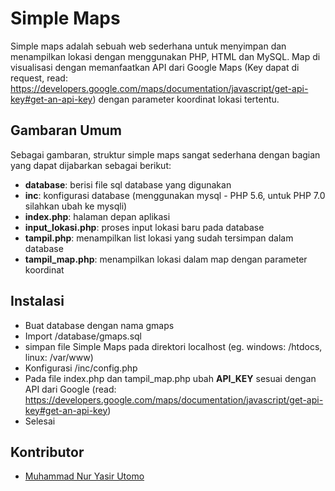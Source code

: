 # Simple Maps

Simple maps adalah sebuah web sederhana untuk menyimpan dan menampilkan lokasi dengan menggunakan PHP, HTML dan MySQL. Map di visualisasi dengan memanfaatkan API dari Google Maps (Key dapat di request, read: https://developers.google.com/maps/documentation/javascript/get-api-key#get-an-api-key) dengan parameter koordinat lokasi tertentu. 

## Gambaran Umum

Sebagai gambaran, struktur simple maps sangat sederhana dengan bagian yang dapat dijabarkan sebagai berikut:

* **database**: berisi file sql database yang digunakan
* **inc**: konfigurasi database (menggunakan mysql - PHP 5.6, untuk PHP 7.0 silahkan ubah ke mysqli)
* **index.php**: halaman depan aplikasi
* **input_lokasi.php**: proses input lokasi baru pada database
* **tampil.php**: menampilkan list lokasi yang sudah tersimpan dalam database
* **tampil_map.php**: menampilkan lokasi dalam map dengan parameter koordinat

## Instalasi

* Buat database dengan nama gmaps
* Import /database/gmaps.sql
* simpan file Simple Maps pada direktori localhost (eg. windows: /htdocs, linux: /var/www)
* Konfigurasi /inc/config.php
* Pada file index.php dan tampil_map.php ubah **API_KEY** sesuai dengan API dari Google (read: https://developers.google.com/maps/documentation/javascript/get-api-key#get-an-api-key)
* Selesai

## Kontributor

* [Muhammad Nur Yasir Utomo](https://www.facebook.com/yasirutomo)